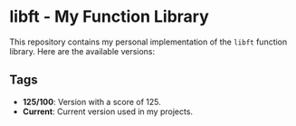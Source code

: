 # libft - My Function Library

This repository contains my personal implementation of the `libft` function library. Here are the available versions:

## Tags

- **125/100**: Version with a score of 125.
- **Current**: Current version used in my projects.
